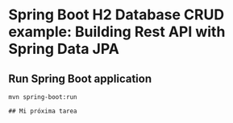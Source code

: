 # Spring Boot H2 Database CRUD example: Building Rest API with Spring Data JPA

## Run Spring Boot application
```
mvn spring-boot:run

## Mi próxima tarea
```

